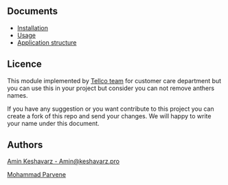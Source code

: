 Documents
---------
+ [Installation](documents/installation.md)
+ [Usage](documents/usage.md)
+ [Application structure](documents/application_structure.md)



Licence
--------

This module implemented by [Tellco team](http://tellco.ir) for customer care department but you can use this
in your project but consider you can not remove anthers names.

If you have any suggestion or you want contribute to this project you can create a fork of this repo and send
your changes. We will happy to write your name under this document.


Authors
-------

[Amin Keshavarz - Amin@keshavarz.pro](https://gitlab.com/aminkt/)

[Mohammad Parvene](https://gitlab.com/MohammadPvn)
